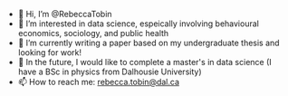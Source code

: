 - 👋 Hi, I’m @RebeccaTobin
- 👀 I’m interested in data science, espeically involving behavioural economics, sociology, and public health
- 🌱 I’m currently writing a paper based on my undergraduate thesis and looking for work!
- 💞️ In the future, I would like to complete a master's in data science (I have a BSc in physics from Dalhousie University)
- 📫 How to reach me: rebecca.tobin@dal.ca

<!---
RebeccaTobin/RebeccaTobin is a ✨ special ✨ repository because its `README.md` (this file) appears on your GitHub profile.
You can click the Preview link to take a look at your changes.
--->
